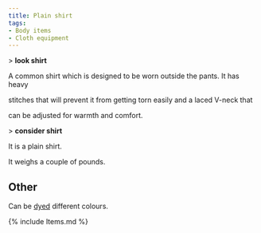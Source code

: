 ```yaml
---
title: Plain shirt
tags:
- Body items
- Cloth equipment
---
```


\> **look shirt**

A common shirt which is designed to be worn outside the pants. It has
heavy

stitches that will prevent it from getting torn easily and a laced
V-neck that

can be adjusted for warmth and comfort.

\> **consider shirt**

It is a plain shirt.

It weighs a couple of pounds.

## Other

Can be [dyed](dye "wikilink") different colours.

{% include Items.md %}
